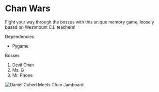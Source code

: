# **Chan Wars**
Fight your way through the bosses with this unique memory game, loosely based on Westmount C.I. teachers!

Dependencies
* Pygame

Bosses
1. Devil Chan
2. Ms. G
3. Mr. Phone

![Daniel Cubed Meets Chan Jamboard](https://user-images.githubusercontent.com/75279704/157279674-38a1baae-15b8-4490-b09e-6a3acba1c61e.gif)
